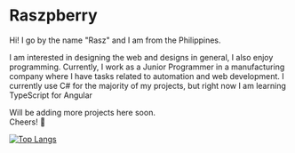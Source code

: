 # Raszpberry

Hi! I go by the name "Rasz" and I am from the Philippines.

I am interested in designing the web and designs in general, I also enjoy programming.
Currently, I work as a Junior Programmer in a manufacturing company where I have tasks
related to automation and web development.
I currently use C# for the majority of my projects, but right now I am learning TypeScript for Angular

Will be adding more projects here soon.
<br> Cheers! :beer:

[![Top Langs](https://github-readme-stats.vercel.app/api/top-langs/?username=raszpberry&layout=compact&theme=radical)](https://github.com/anuraghazra/github-readme-stats)

